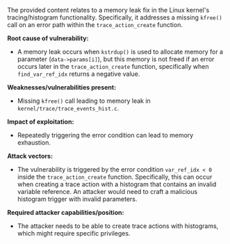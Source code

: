 The provided content relates to a memory leak fix in the Linux kernel's tracing/histogram functionality. Specifically, it addresses a missing `kfree()` call on an error path within the `trace_action_create` function.

**Root cause of vulnerability:**
- A memory leak occurs when `kstrdup()` is used to allocate memory for a parameter (`data->params[i]`), but this memory is not freed if an error occurs later in the `trace_action_create` function, specifically when `find_var_ref_idx` returns a negative value.

**Weaknesses/vulnerabilities present:**
- Missing `kfree()` call leading to memory leak in `kernel/trace/trace_events_hist.c`.

**Impact of exploitation:**
- Repeatedly triggering the error condition can lead to memory exhaustion.

**Attack vectors:**
- The vulnerability is triggered by the error condition `var_ref_idx < 0` inside the `trace_action_create` function. Specifically, this can occur when creating a trace action with a histogram that contains an invalid variable reference. An attacker would need to craft a malicious histogram trigger with invalid parameters.

**Required attacker capabilities/position:**
- The attacker needs to be able to create trace actions with histograms, which might require specific privileges.